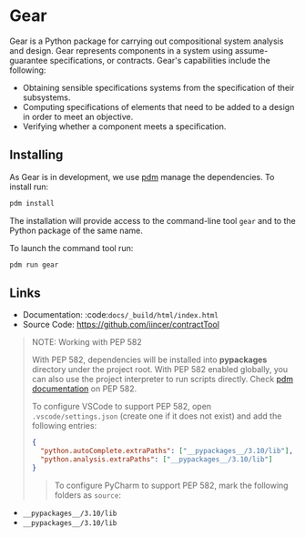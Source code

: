 Gear
====

Gear is a Python package for carrying out compositional system analysis and
design. Gear represents components in a system using assume-guarantee
specifications, or contracts. Gear's capabilities include the following:

- Obtaining sensible specifications systems from the specification of their
  subsystems.
- Computing specifications of elements that need to be added to a design in
  order to meet an objective.
- Verifying whether a component meets a specification.


Installing
----------

As Gear is in development, we use [pdm](https://github.com/pdm-project/pdm) manage the dependencies. 
To install run:

```bash
pdm install
```


The installation will provide access to the command-line tool `gear` and to the Python package of the same name. 

To launch the command tool run:

```bash
pdm run gear
```


Links
-----

- Documentation: :code:`docs/_build/html/index.html`
- Source Code: https://github.com/iincer/contractTool



> NOTE: Working with PEP 582
> 
> With PEP 582, dependencies will be installed into __pypackages__ directory under the project root. With PEP 582 enabled globally, you can also use the project interpreter to run scripts directly.
> Check [pdm documentation](https://pdm.fming.dev/latest/usage/pep582/) on PEP 582.
> 
> To configure VSCode to support PEP 582, open `.vscode/settings.json` (create one if it does not exist) and add the following entries:
> ```json
> {
>   "python.autoComplete.extraPaths": ["__pypackages__/3.10/lib"],
>   "python.analysis.extraPaths": ["__pypackages__/3.10/lib"]
> }
> ```
> > To configure PyCharm to support PEP 582, mark the following folders as `source`:
* `__pypackages__/3.10/lib`
* `__pypackages__/3.10/lib`
> ```